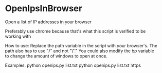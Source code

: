 # OpenIpsInBrowser
Open a list of IP addresses in your browser

Preferably use chrome because that's what this script is verified to be working with

How to use:
Replace the path variable in the script with your browser's.
The path also has to use \"/\" and not \"\\\"."
You could also modify the bp variable to change the amount of windows to open at once.

Examples:
python openips.py list.txt
python openips.py list.txt https
